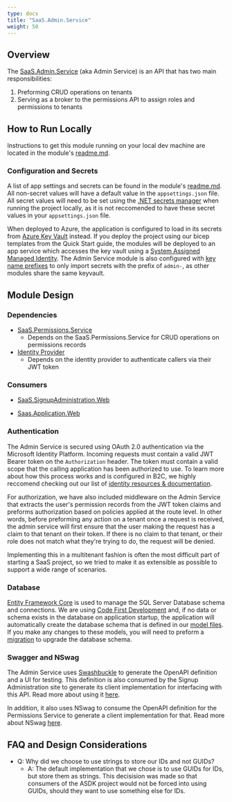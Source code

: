 ```yaml
---
type: docs
title: "SaaS.Admin.Service"
weight: 50
---
```


## Overview

The [SaaS.Admin.Service](https://github.com/Azure/azure-saas/tree/main/src/Saas.Admin) (aka Admin Service) is an API that has two main responsibilities:

1. Preforming CRUD operations on tenants
2. Serving as a broker to the permissions API to assign roles and permissions to tenants

## How to Run Locally

Instructions to get this module running on your local dev machine are located in the module's [readme.md](https://github.com/Azure/azure-saas/tree/main/src/Saas.Admin).

### Configuration and Secrets

A list of app settings and secrets can be found in the module's [readme.md](https://github.com/Azure/azure-saas/tree/main/src/Saas.Identity/Saas.Permissions). All non-secret values will have a default value in the `appsettings.json` file. All secret values will need to be set using the [.NET secrets manager](https://docs.microsoft.com/en-us/aspnet/core/security/app-secrets?view=aspnetcore-6.0&tabs=windows) when running the project locally, as it is not reccomended to have these secret values in your `appsettings.json` file.

When deployed to Azure, the application is configured to load in its secrets from [Azure Key Vault](https://docs.microsoft.com/en-us/azure/key-vault/general/overview) instead. If you deploy the project using our bicep templates from the Quick Start guide, the modules will be deployed to an app service which accesses the key vault using a [System Assigned Managed Identity](https://docs.microsoft.com/en-us/azure/active-directory/managed-identities-azure-resources/overview). The Admin Service module is also configured with [key name prefixes](https://docs.microsoft.com/en-us/aspnet/core/security/key-vault-configuration?view=aspnetcore-6.0#use-a-key-name-prefix) to only import secrets with the prefix of `admin-`, as other modules share the same keyvault.

## Module Design

### Dependencies

- [SaaS.Permissions.Service](../identity/permissions-service)
  - Depends on the SaaS.Permissions.Service for CRUD operations on permissions records
- [Identity Provider](../identity/identity-provider)
  - Depends on the identity provider to authenticate callers via their JWT token

### Consumers

- [SaaS.SignupAdministration.Web](../signup-administration)

- [Saas.Application.Web](../saas-application)

### Authentication

The Admin Service is secured using OAuth 2.0 authentication via the Microsoft Identity Platform. Incoming requests must contain a valid JWT Bearer token on the `Authorization` header. The token must contain a valid scope that the calling application has been authorized to use. To learn more about how this process works and is configured in B2C, we highly reccomend checking out our list of [identity resources & documentation]((../../resources/additional-recommended-resources#identity-focused)).

For authorization, we have also included middleware on the Admin Service that extracts the user's permission records from the JWT token claims and preforms authorization based on policies applied at the route level. In other words, before preforming any action on a tenant once a request is received, the admin service will first ensure that the user making the request has a claim to that tenant on their token. If there is no claim to that tenant, or their role does not match what they're trying to do, the request will be denied.

Implementing this in a multitenant fashion is often the most difficult part of starting a SaaS project, so we tried to make it as extensible as possible to support a wide range of scenarios.

### Database

[Entity Framework Core](https://docs.microsoft.com/en-us/ef/core/) is used to manage the SQL Server Database schema and connections. We are using [Code First Development](https://docs.microsoft.com/en-us/ef/ef6/modeling/code-first/workflows/new-database) and, if no data or schema exists in the database on application startup, the application will automatically create the database schema that is defined in our [model files](https://github.com/Azure/azure-saas/tree/main/src/Saas.Identity/Saas.Permissions/Saas.Permissions.Service/Data). If you make any changes to these models, you will need to preform a [migration](https://docs.microsoft.com/en-us/ef/ef6/modeling/code-first/migrations/) to upgrade the database schema.

### Swagger and NSwag

The Admin Service uses [Swashbuckle](https://www.nuget.org/packages/Swashbuckle) to generate the OpenAPI definition and a UI for testing. This definition is also consumed by the Signup Administration site to generate its client implementation for interfacing with this API. Read more about using it [here](https://docs.microsoft.com/en-us/aspnet/core/tutorials/getting-started-with-swashbuckle?view=aspnetcore-6.0&tabs=visual-studio).

In addition, it also uses NSwag to consume the OpenAPI definition for the Permissions Service to generate a client implementation for that. Read more about NSwag [here](https://docs.microsoft.com/en-us/aspnet/core/tutorials/getting-started-with-nswag?view=aspnetcore-6.0&tabs=visual-studio).

## FAQ and Design Considerations

- Q: Why did we choose to use strings to store our IDs and not GUIDs?
  - A: The default implementation that we chose is to use GUIDs for IDs, but store them as strings. This decisision was made so that consumers of the ASDK project would not be forced into using GUIDs, should they want to use something else for IDs.